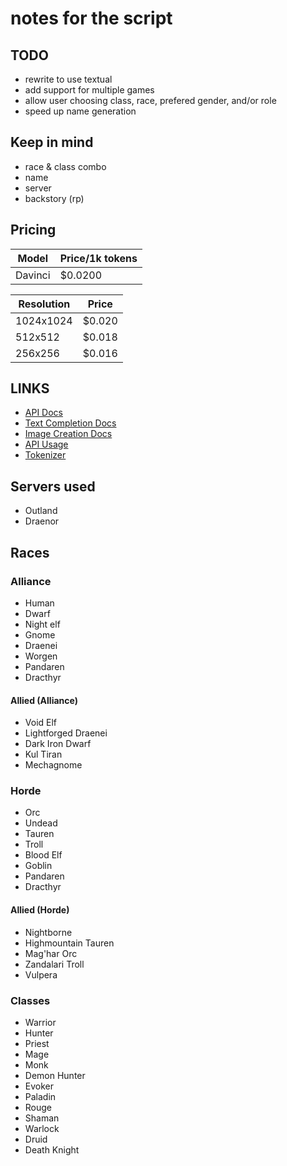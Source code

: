 # notes for the script

## TODO

* rewrite to use textual
* add support for multiple games
* allow user choosing class, race, prefered gender, and/or role
* speed up name generation

## Keep in mind

* race & class combo
* name
* server
* backstory (rp)

## Pricing

| Model   | Price/1k tokens |
|---------|-----------------|
| Davinci | $0.0200         |

| Resolution | Price  |
|------------|--------|
| 1024x1024  | $0.020 |
| 512x512    | $0.018 |
| 256x256    | $0.016 |

## LINKS

* [API Docs](https://platform.openai.com/docs/api-reference/)
* [Text Completion Docs](https://platform.openai.com/docs/api-reference/completions/create)
* [Image Creation Docs](https://platform.openai.com/docs/api-reference/images/create)
* [API Usage](https://platform.openai.com/account/usage)
* [Tokenizer](https://platform.openai.com/tokenizer)

## Servers used

* Outland
* Draenor

## Races

### Alliance

* Human
* Dwarf
* Night elf
* Gnome
* Draenei
* Worgen
* Pandaren
* Dracthyr

#### Allied (Alliance)

* Void Elf
* Lightforged Draenei
* Dark Iron Dwarf
* Kul Tiran
* Mechagnome

### Horde

* Orc
* Undead
* Tauren
* Troll
* Blood Elf
* Goblin
* Pandaren
* Dracthyr

#### Allied (Horde)

* Nightborne
* Highmountain Tauren
* Mag'har Orc
* Zandalari Troll
* Vulpera

### Classes

* Warrior
* Hunter
* Priest
* Mage
* Monk
* Demon Hunter
* Evoker
* Paladin
* Rouge
* Shaman
* Warlock
* Druid
* Death Knight
